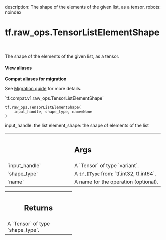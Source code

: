 description: The shape of the elements of the given list, as a tensor.
robots: noindex

# tf.raw_ops.TensorListElementShape

<!-- Insert buttons and diff -->

<table class="tfo-notebook-buttons tfo-api nocontent" align="left">

</table>



The shape of the elements of the given list, as a tensor.

<section class="expandable">
  <h4 class="showalways">View aliases</h4>
  <p>
<b>Compat aliases for migration</b>
<p>See
<a href="https://www.tensorflow.org/guide/migrate">Migration guide</a> for
more details.</p>
<p>`tf.compat.v1.raw_ops.TensorListElementShape`</p>
</p>
</section>

<pre class="devsite-click-to-copy prettyprint lang-py tfo-signature-link">
<code>tf.raw_ops.TensorListElementShape(
    input_handle, shape_type, name=None
)
</code></pre>



<!-- Placeholder for "Used in" -->

  input_handle: the list
  element_shape: the shape of elements of the list

<!-- Tabular view -->
 <table class="responsive fixed orange">
<colgroup><col width="214px"><col></colgroup>
<tr><th colspan="2"><h2 class="add-link">Args</h2></th></tr>

<tr>
<td>
`input_handle`
</td>
<td>
A `Tensor` of type `variant`.
</td>
</tr><tr>
<td>
`shape_type`
</td>
<td>
A <a href="../../tf/dtypes/DType.md"><code>tf.DType</code></a> from: `tf.int32, tf.int64`.
</td>
</tr><tr>
<td>
`name`
</td>
<td>
A name for the operation (optional).
</td>
</tr>
</table>



<!-- Tabular view -->
 <table class="responsive fixed orange">
<colgroup><col width="214px"><col></colgroup>
<tr><th colspan="2"><h2 class="add-link">Returns</h2></th></tr>
<tr class="alt">
<td colspan="2">
A `Tensor` of type `shape_type`.
</td>
</tr>

</table>

